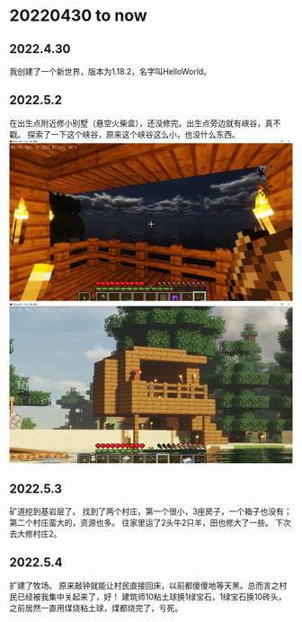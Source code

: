 # 20220430 to now

## 2022.4.30
我创建了一个新世界，版本为1.18.2，名字叫HelloWorld。

## 2022.5.2
在出生点附近修小别墅（悬空火柴盒），还没修完。出生点旁边就有峡谷，真不戳。
探索了一下这个峡谷，原来这个峡谷这么小，也没什么东西。
![家内部](./lib/home_inside.jpg)
![家外部](./lib/home_outside.jpg)

## 2022.5.3
矿道挖到基岩层了。
找到了两个村庄，第一个很小，3座房子，一个箱子也没有；第二个村庄蛮大的，资源也多。
往家里运了2头牛2只羊，田也修大了一些。
下次去大修村庄2。

## 2022.5.4
扩建了牧场。
原来敲钟就能让村民直接回床，以前都傻傻地等天黑。总而言之村民已经被我集中关起来了，好！
建筑师10粘土球换1绿宝石，1绿宝石换10砖头，之前居然一直用煤烧粘土球，煤都烧完了，亏死。

